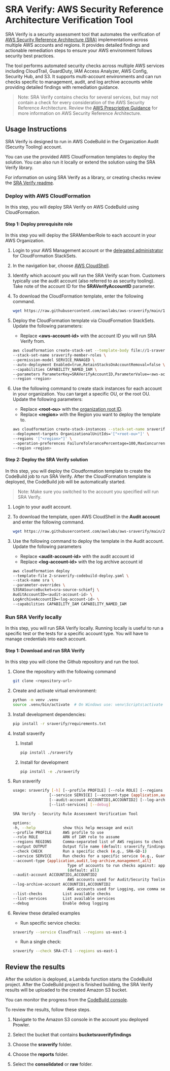 # SRA Verify: AWS Security Reference Architecture Verification Tool

SRA Verify is a security assessment tool that automates the verification of [AWS Security Reference Architecture (SRA)](https://docs.aws.amazon.com/prescriptive-guidance/latest/security-reference-architecture/welcome.html) implementations across multiple AWS accounts and regions. It provides detailed findings and actionable remediation steps to ensure your AWS environment follows security best practices.

The tool performs automated security checks across multiple AWS services including CloudTrail, GuardDuty, IAM Access Analyzer, AWS Config, Security Hub, and S3. It supports multi-account environments and can run checks specific to management, audit, and log archive accounts while providing detailed findings with remediation guidance.

>Note: SRA Verify contains checks for several services, but may not contain a check for every consideration of the AWS Security Reference Architecture. Review the [AWS Prescriptive Guidance](https://docs.aws.amazon.com/prescriptive-guidance/latest/security-reference-architecture/welcome.html) for more information on AWS Security Reference Architecture.

## Usage Instructions
SRA Verify is designed to run in AWS CodeBuild in the Organization Audit (Security Tooling) account.  

You can use the provided AWS CloudFormation templates to deploy the solution. You can also run it locally or extend the solution using the SRA Verify library.

For information on using SRA Verify as a library, or creating checks review the [SRA Verify readme](./sraverify/README.md).

### Deploy with AWS CloudFormation
In this step, you will deploy SRA Verify on AWS CodeBuild using CloudFormation.

#### Step 1: Deploy prerequisite role
In this step you will deploy the SRAMemberRole to each account in your AWS Organization.

1. Login to your AWS Management account or the [delegated administrator](https://docs.aws.amazon.com/AWSCloudFormation/latest/UserGuide/stacksets-orgs-delegated-admin.html) for CloudFormation StackSets.
2. In the navigation bar, choose [AWS CloudShell](https://console.aws.amazon.com/cloudshell/home).
3. Identify which account you will run the SRA Verify scan from. Customers typically use the audit account (also referred to as security tooling). Take note of the account ID for the **SRAVerifyAccountID** parameter.
4. To download the CloudFormation template, enter the following command.

    ```bash
    wget https://raw.githubusercontent.com/awslabs/aws-sraverify/main/1-sraverify-member-roles.yaml
    ```

5. Deploy the CloudFormation template via CloudFormation StackSets. Update the following parameters:
   - Replace **\<aws-account-id\>** with the account ID you will run SRA Verify from.

    ```bash
    aws cloudformation create-stack-set --template-body file://1-sraverify-member-roles.yaml \
    --stack-set-name sraverify-member-roles \
    --permission-model SERVICE_MANAGED \
    --auto-deployment Enabled=true,RetainStacksOnAccountRemoval=false \
    --capabilities CAPABILITY_NAMED_IAM \
    --parameters ParameterKey=SRAVerifyAccountID,ParameterValue=<aws-account-id> \
    --region <region>
    ```

6. Use the following command to create stack instances for each account in your organization. You can target a specific OU, or the root OU. Update the following parameters:
   - Replace **\<root-ou\>** with the [organization root ID](https://docs.aws.amazon.com/organizations/latest/userguide/orgs_manage_org_details.html#orgs_view_root). 
   - Replace **\<region\>** with the Region you want to deploy the template to.

    ```bash
    aws cloudformation create-stack-instances --stack-set-name sraverify-member-roles \
    --deployment-targets OrganizationalUnitIds='["<root-ou>"]' \
    --regions '["<region>"]' \
    --operation-preferences FailureTolerancePercentage=100,MaxConcurrentPercentage=100 \
    --region <region>
    ```

#### Step 2: Deploy the SRA Verify solution
In this step, you will deploy the Cloudformation template to create the CodeBuild job to run SRA Verify. After the CloudFormation template is deployed, the CodeBuild job will be automatically started.

>Note: Make sure you switched to the account you specified will run SRA Verify.

1. Login to your audit account.

2. To download the template, open AWS CloudShell in the **Audit account** and enter the following command.

    ```bash
    wget https://raw.githubusercontent.com/awslabs/aws-sraverify/main/2-sraverify-codebuild-prowler.yaml
    ```

3. Use the following command to deploy the template in the Audit account. Update the following parameters
   - Replace **\<audit-account-id\>** with the audit account id
   - Replace **\<log-account-id\>** with the log archive account id

    ```bash
    aws cloudformation deploy 
    --template-file 2-sraverify-codebuild-deploy.yaml \
    --stack-name sra \
    --parameter-overrides \
    S3SRASourceBucket=sra-source-schiefj \
    AuditAccountID=<audit-account-id> \
    LogArchiveAccountID=<log-account-id> \
    --capabilities CAPABILITY_IAM CAPABILITY_NAMED_IAM
    ```

### Run SRA Verify locally
In this step, you will run SRA Verify locally. Running locally is useful to run a specific test or the tests for a specific account type. You will have to manage credentials into each account.

#### Step 1: Download and run SRA Verify
In this step you will clone the Github repository and run the tool.

1. Clone the repository with the following command
   
    ```bash
    git clone <repository-url>
    ```

2. Create and activate virtual environment:
    ```bash
    python -m venv .venv
    source .venv/bin/activate  # On Windows use: venv\Scripts\activate
    ```
3. Install development dependencies:
    ```bash
    pip install -r sraverify/requirements.txt
    ```

4. Install sraverify
   1. Install 

        ```bash
        pip install ./sraverify
        ```

    2. Install for development

        ```bash
        pip install -e ./sraverify
        ```

5. Run sraverify

    ```bash
    usage: sraverify [-h] [--profile PROFILE] [--role ROLE] [--regions REGIONS] [--output OUTPUT] [--check CHECK]
                    [--service SERVICE] [--account-type {application,audit,log-archive,management,all}]
                    [--audit-account ACCOUNTID1,ACCOUNTID2] [--log-archive-account ACCOUNTID1,ACCOUNTID2] [--list-checks]
                    [--list-services] [--debug]

    SRA Verify - Security Rule Assessment Verification Tool

    options:
    -h, --help            show this help message and exit
    --profile PROFILE     AWS profile to use
    --role ROLE           ARN of IAM role to assume
    --regions REGIONS     Comma-separated list of AWS regions to check
    --output OUTPUT       Output file name (default: sraverify_findings.csv)
    --check CHECK         Run a specific check (e.g., SRA-GD-1)
    --service SERVICE     Run checks for a specific service (e.g., GuardDuty)
    --account-type {application,audit,log-archive,management,all}
                            Type of accounts to run checks against: application, audit, log-archive, management, or all
                            (default: all)
    --audit-account ACCOUNTID1,ACCOUNTID2
                            AWS accounts used for Audit/Security Tooling, use comma separated values
    --log-archive-account ACCOUNTID1,ACCOUNTID2
                            AWS accounts used for Logging, use comma separated values
    --list-checks         List available checks
    --list-services       List available services
    --debug               Enable debug logging
    ```

6. Review these detailed examples
   - Run specific service checks:
   ```bash
   sraverify --service CloudTrail --regions us-east-1
   ```

   - Run a single check:
   ```bash
   sraverify --check SRA-CT-1 --regions us-east-1
   ```

## Review the results

After the solution is deployed, a Lambda function starts the CodeBuild project. After the CodeBuild project is finished building, the SRA Verify results will be uploaded to the created Amazon S3 bucket.

You can monitor the progress from the [CodeBuild console](https://console.aws.amazon.com/codesuite/codebuild/projects).

To review the results, follow these steps.

1. Navigate to the Amazon S3 console in the account you deployed Prowler.

2. Select the bucket that contains **bucketsraverifyfindings**

3. Choose the **sraverify** folder.

4. Choose the **reports** folder.

5. Select the **consolidated** or **raw** folder.